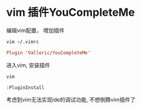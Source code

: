 # vim 插件YouCompleteMe

编辑vim配置， 增加插件

```bash
vim ~/.vimrc
```

```ini
Plugin 'Valloric/YouCompleteMe'
```

进入vim, 安装插件

```bash
vim
```

```bash
:PluginInstall
```

考虑到vim无法实现ide的调试功能, 不想倒腾vim插件了
